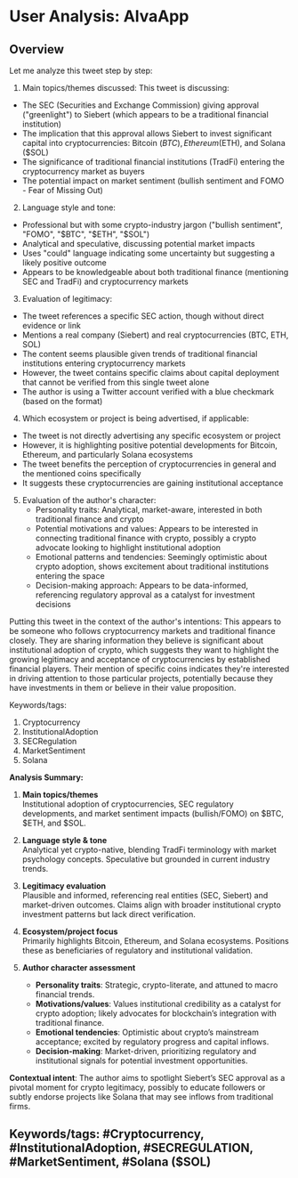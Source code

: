 # User Analysis: AlvaApp

## Overview

<think>
Let me analyze this tweet step by step:

1. Main topics/themes discussed:
This tweet is discussing:
- The SEC (Securities and Exchange Commission) giving approval ("greenlight") to Siebert (which appears to be a traditional financial institution)
- The implication that this approval allows Siebert to invest significant capital into cryptocurrencies: Bitcoin ($BTC), Ethereum ($ETH), and Solana ($SOL)
- The significance of traditional financial institutions (TradFi) entering the cryptocurrency market as buyers
- The potential impact on market sentiment (bullish sentiment and FOMO - Fear of Missing Out)

2. Language style and tone:
- Professional but with some crypto-industry jargon ("bullish sentiment", "FOMO", "$BTC", "$ETH", "$SOL")
- Analytical and speculative, discussing potential market impacts
- Uses "could" language indicating some uncertainty but suggesting a likely positive outcome
- Appears to be knowledgeable about both traditional finance (mentioning SEC and TradFi) and cryptocurrency markets

3. Evaluation of legitimacy:
- The tweet references a specific SEC action, though without direct evidence or link
- Mentions a real company (Siebert) and real cryptocurrencies (BTC, ETH, SOL)
- The content seems plausible given trends of traditional financial institutions entering cryptocurrency markets
- However, the tweet contains specific claims about capital deployment that cannot be verified from this single tweet alone
- The author is using a Twitter account verified with a blue checkmark (based on the format)

4. Which ecosystem or project is being advertised, if applicable:
- The tweet is not directly advertising any specific ecosystem or project
- However, it is highlighting positive potential developments for Bitcoin, Ethereum, and particularly Solana ecosystems
- The tweet benefits the perception of cryptocurrencies in general and the mentioned coins specifically
- It suggests these cryptocurrencies are gaining institutional acceptance

5. Evaluation of the author's character:
   - Personality traits: Analytical, market-aware, interested in both traditional finance and crypto
   - Potential motivations and values: Appears to be interested in connecting traditional finance with crypto, possibly a crypto advocate looking to highlight institutional adoption
   - Emotional patterns and tendencies: Seemingly optimistic about crypto adoption, shows excitement about traditional institutions entering the space
   - Decision-making approach: Appears to be data-informed, referencing regulatory approval as a catalyst for investment decisions

Putting this tweet in the context of the author's intentions:
This appears to be someone who follows cryptocurrency markets and traditional finance closely. They are sharing information they believe is significant about institutional adoption of crypto, which suggests they want to highlight the growing legitimacy and acceptance of cryptocurrencies by established financial players. Their mention of specific coins indicates they're interested in driving attention to those particular projects, potentially because they have investments in them or believe in their value proposition.

Keywords/tags:
1. Cryptocurrency
2. InstitutionalAdoption
3. SECRegulation
4. MarketSentiment
5. Solana
</think>

**Analysis Summary:**

1. **Main topics/themes**  
   Institutional adoption of cryptocurrencies, SEC regulatory developments, and market sentiment impacts (bullish/FOMO) on $BTC, $ETH, and $SOL.

2. **Language style & tone**  
   Analytical yet crypto-native, blending TradFi terminology with market psychology concepts. Speculative but grounded in current industry trends.

3. **Legitimacy evaluation**  
   Plausible and informed, referencing real entities (SEC, Siebert) and market-driven outcomes. Claims align with broader institutional crypto investment patterns but lack direct verification.

4. **Ecosystem/project focus**  
   Primarily highlights Bitcoin, Ethereum, and Solana ecosystems. Positions these as beneficiaries of regulatory and institutional validation.

5. **Author character assessment**  
   - **Personality traits**: Strategic, crypto-literate, and attuned to macro financial trends.  
   - **Motivations/values**: Values institutional credibility as a catalyst for crypto adoption; likely advocates for blockchain’s integration with traditional finance.  
   - **Emotional tendencies**: Optimistic about crypto’s mainstream acceptance; excited by regulatory progress and capital inflows.  
   - **Decision-making**: Market-driven, prioritizing regulatory and institutional signals for potential investment opportunities.  

**Contextual intent**: The author aims to spotlight Siebert’s SEC approval as a pivotal moment for crypto legitimacy, possibly to educate followers or subtly endorse projects like Solana that may see inflows from traditional firms.

**Keywords/tags**: #Cryptocurrency, #InstitutionalAdoption, #SECREGULATION, #MarketSentiment, #Solana ($SOL)
---
